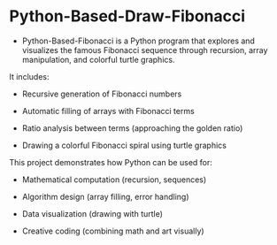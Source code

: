 # Python-Based-Draw-Fibonacci

- Python-Based-Fibonacci is a Python program that explores and visualizes the famous Fibonacci sequence through recursion, array manipulation, and colorful turtle graphics.


It includes:

- Recursive generation of Fibonacci numbers

- Automatic filling of arrays with Fibonacci terms

- Ratio analysis between terms (approaching the golden ratio)

- Drawing a colorful Fibonacci spiral using turtle graphics



This project demonstrates how Python can be used for:

- Mathematical computation (recursion, sequences)

- Algorithm design (array filling, error handling)

- Data visualization (drawing with turtle)

- Creative coding (combining math and art visually)
